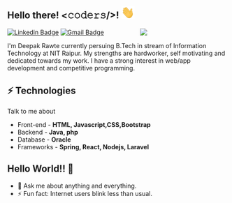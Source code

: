 <h2> Hello there! <𝚌𝚘𝚍𝚎𝚛𝚜/>! <img src="https://raw.githubusercontent.com/ABSphreak/ABSphreak/master/gifs/Hi.gif" width="30px"></h2>

<img align='right' src='https://user-images.githubusercontent.com/5713670/87202985-820dcb80-c2b6-11ea-9f56-7ec461c497c3.gif' width='200"'>

 [![Linkedin Badge](https://img.shields.io/badge/-deepakrawte-blue?style=flat-square&logo=Linkedin&logoColor=white&link=https://www.linkedin.com/in/deepakrawte/)](https://www.linkedin.com/in/deepakrawte/) 
[![Gmail Badge](https://img.shields.io/badge/-drawte786@gmail.com-c14438?style=flat-square&logo=Gmail&logoColor=white&link=mailto:drawte786@gmail.com)](mailto:drawte786@gmail.com)

I'm Deepak Rawte currently persuing B.Tech in stream of Information Technology at NIT Raipur. My strengths are hardworker, self motivating and dedicated towards my work. I have a strong interest in web/app development and competitive programming.

## ⚡ Technologies
Talk to me about
- Front-end - **HTML, Javascript,CSS,Bootstrap**
- Backend - **Java, php**
- Database - **Oracle**
- Frameworks - **Spring, React, Nodejs, Laravel**
## Hello World!! 🤔
- 💬 Ask me about anything and everything.
- ⚡ Fun fact: Internet users blink less than usual.




